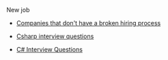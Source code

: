 New job

* [Companies that don't have a broken hiring process](https://github.com/poteto/hiring-without-whiteboards)

* [Csharp interview questions](https://github.com/AnkitSharma-007/csharp-interview-questions)

* [C\# Interview Questions](https://github.com/geralexgr/CsharpInterviewQuestions)



